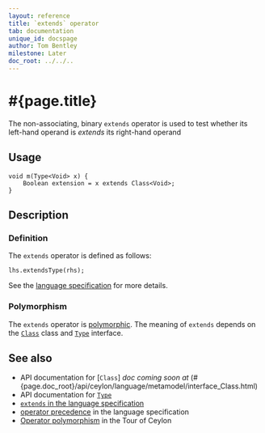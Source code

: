 ```yaml
---
layout: reference
title: `extends` operator
tab: documentation
unique_id: docspage
author: Tom Bentley
milestone: Later
doc_root: ../../..
---
```


# #{page.title}

The non-associating, binary `extends` operator is used to test whether its 
left-hand operand is *extends* its right-hand operand

## Usage 

<!-- check:none -->
    void m(Type<Void> x) {
        Boolean extension = x extends Class<Void>;
    }

## Description

### Definition

The `extends` operator is defined as follows:

<!-- check:none -->
    lhs.extendsType(rhs);

See the [language specification](#{page.doc_root}/#{site.urls.spec_relative}#equalitycomparison) for more details.

### Polymorphism

The `extends` operator is [polymorphic](#{page.doc_root}/reference/operator/operator-polymorphism). 
The meaning of `extends` depends on the 
[`Class`](#{page.doc_root}/api/ceylon/language/metamodel/interface_Class.html) class and 
[`Type`](#{page.doc_root}/api/ceylon/language/metamodel/interface_Type.html) interface.

## See also

* API documentation for [`Class`] _doc coming soon at_ (#{page.doc_root}/api/ceylon/language/metamodel/interface_Class.html)
* API documentation for [`Type`](#{page.doc_root}/api/ceylon/language/metamodel/interface_Type.html)
* [`extends` in the language specification](#{page.doc_root}/#{site.urls.spec_relative}#equalitycomparison)
* [operator precedence](#{page.doc_root}/#{site.urls.spec_relative}#operatorprecedence) in the 
  language specification
* [Operator polymorphism](#{page.doc_root}/tour/language-module/#operator_polymorphism) 
  in the Tour of Ceylon

